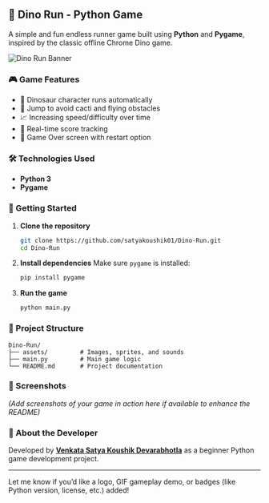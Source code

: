 
## 🦖 Dino Run - Python Game

A simple and fun endless runner game built using **Python** and **Pygame**, inspired by the classic offline Chrome Dino game.

![Dino Run Banner](https://your-image-link-if-any) <!-- Optional: Replace with a real screenshot URL -->

### 🎮 Game Features

* 🦕 Dinosaur character runs automatically
* 🌵 Jump to avoid cacti and flying obstacles
* 📈 Increasing speed/difficulty over time
* 💯 Real-time score tracking
* 🔄 Game Over screen with restart option

### 🛠️ Technologies Used

* **Python 3**
* **Pygame**

### 🚀 Getting Started

1. **Clone the repository**

   ```bash
   git clone https://github.com/satyakoushik01/Dino-Run.git
   cd Dino-Run
   ```

2. **Install dependencies**
   Make sure `pygame` is installed:

   ```bash
   pip install pygame
   ```

3. **Run the game**

   ```bash
   python main.py
   ```

### 📂 Project Structure

```
Dino-Run/
├── assets/         # Images, sprites, and sounds
├── main.py         # Main game logic
└── README.md       # Project documentation
```

### 📸 Screenshots

*(Add screenshots of your game in action here if available to enhance the README)*

### 📌 About the Developer

Developed by **[Venkata Satya Koushik Devarabhotla](https://github.com/satyakoushik01)** as a beginner Python game development project.

---

Let me know if you’d like a logo, GIF gameplay demo, or badges (like Python version, license, etc.) added!
